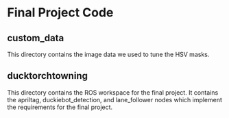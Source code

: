 # Final Project Code

## custom_data

This directory contains the image data we used to tune the HSV masks.

## ducktorchtowning

This directory contains the ROS workspace for the final project. It contains the
apriltag, duckiebot_detection, and lane_follower nodes which implement
the requirements for the final project.
